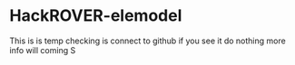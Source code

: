 # HackROVER-elemodel
This is is temp checking is connect to github
if you see it do nothing
more info will coming
S
